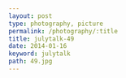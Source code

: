 ```yaml
---
layout: post
type: photography, picture
permalink: /photography/:title
title: julytalk-49
date: 2014-01-16
keyword: julytalk
path: 49.jpg
---
```



